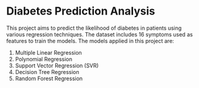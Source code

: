 # Diabetes Prediction Analysis 
This project aims to predict the likelihood of diabetes in patients using various regression techniques. The dataset includes 16 symptoms used as features to train the models. The models applied in this project are:

1. Multiple Linear Regression
2. Polynomial Regression
3. Support Vector Regression (SVR)
4. Decision Tree Regression
5. Random Forest Regression
